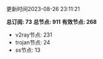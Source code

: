 更新时间2023-08-26 23:11:21

**总订阅: 73**
**总节点: 911**
**有效节点: 268**
- v2ray节点: 231
- trojan节点: 24
- ss节点: 13
